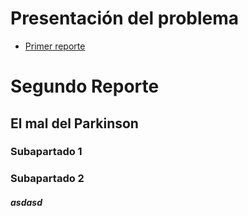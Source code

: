 # Presentación del problema
- [Primer reporte](https://ruizmedranoj.wixsite.com/grupo11)
# Segundo Reporte

## El mal del Parkinson

### Subapartado 1

### Subapartado 2

##### asdasd
